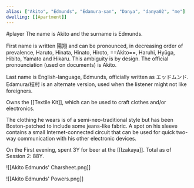 ```yaml
---
alias: ["Akito", "Edmunds", "Edamura-san", "Danya", "danya02", "me"]
dwelling: [[Apartment]]
---
```

#player 
The name is Akito and the surname is Edmunds.

First name is written 陽翔 and can be pronounced, in decreasing order of prevalence, Haruto, Hinata, Hinato, Hiroto, ==Akito==, Haruhi, Hyūga, Hibito, Yamato and Hikaru. This ambiguity is by design. The official pronounciation (used on documents) is Akito.

Last name is English-language, Edmunds, officially written as エッドムンド. Edamura/枝村 is an alternate version, used when the listener might not like foreigners.

Owns the [[Textile Kit]], which can be used to craft clothes and/or electronics.

The clothing he wears is of a semi-neo-traditional style but has been Boston-patched to include some jeans-like fabric. A spot on his sleeve contains a small Internet-connected circuit that can be used for quick two-way communication with his other electronic devices. 

On the First evening, spent 3Y for beer at the [[Izakaya]]. Total as of Session 2: 88Y.



![[Akito Edmunds' Charsheet.png]]

![[Akito Edmunds' Powers.png]]